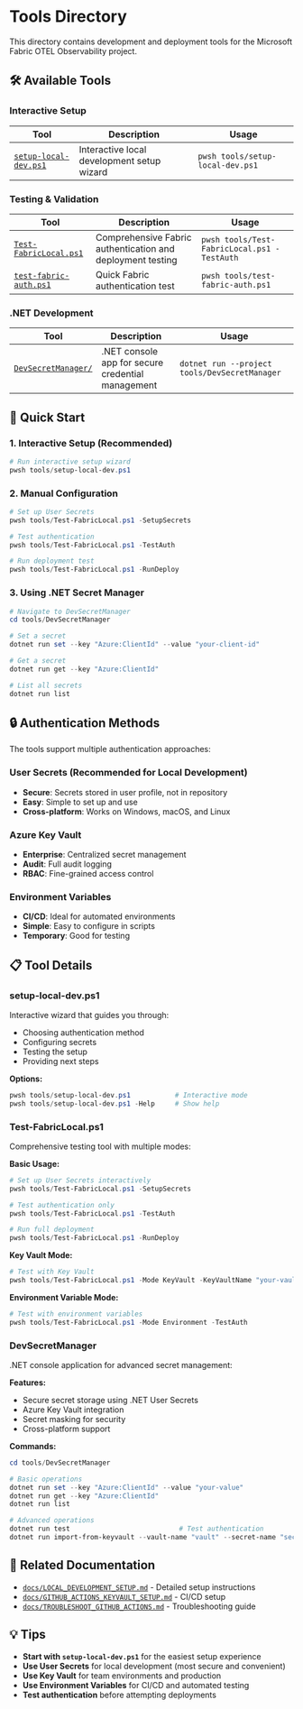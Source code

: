 # Tools Directory

This directory contains development and deployment tools for the Microsoft Fabric OTEL Observability project.

## 🛠️ Available Tools

### Interactive Setup
| Tool | Description | Usage |
|------|-------------|-------|
| [`setup-local-dev.ps1`](setup-local-dev.ps1) | Interactive local development setup wizard | `pwsh tools/setup-local-dev.ps1` |

### Testing & Validation
| Tool | Description | Usage |
|------|-------------|-------|
| [`Test-FabricLocal.ps1`](Test-FabricLocal.ps1) | Comprehensive Fabric authentication and deployment testing | `pwsh tools/Test-FabricLocal.ps1 -TestAuth` |
| [`test-fabric-auth.ps1`](test-fabric-auth.ps1) | Quick Fabric authentication test | `pwsh tools/test-fabric-auth.ps1` |

### .NET Development
| Tool | Description | Usage |
|------|-------------|-------|
| [`DevSecretManager/`](DevSecretManager/) | .NET console app for secure credential management | `dotnet run --project tools/DevSecretManager` |

## 🚀 Quick Start

### 1. Interactive Setup (Recommended)
```powershell
# Run interactive setup wizard
pwsh tools/setup-local-dev.ps1
```

### 2. Manual Configuration
```powershell
# Set up User Secrets
pwsh tools/Test-FabricLocal.ps1 -SetupSecrets

# Test authentication
pwsh tools/Test-FabricLocal.ps1 -TestAuth

# Run deployment test
pwsh tools/Test-FabricLocal.ps1 -RunDeploy
```

### 3. Using .NET Secret Manager
```powershell
# Navigate to DevSecretManager
cd tools/DevSecretManager

# Set a secret
dotnet run set --key "Azure:ClientId" --value "your-client-id"

# Get a secret
dotnet run get --key "Azure:ClientId"

# List all secrets
dotnet run list
```

## 🔒 Authentication Methods

The tools support multiple authentication approaches:

### User Secrets (Recommended for Local Development)
- **Secure**: Secrets stored in user profile, not in repository
- **Easy**: Simple to set up and use
- **Cross-platform**: Works on Windows, macOS, and Linux

### Azure Key Vault
- **Enterprise**: Centralized secret management
- **Audit**: Full audit logging
- **RBAC**: Fine-grained access control

### Environment Variables
- **CI/CD**: Ideal for automated environments
- **Simple**: Easy to configure in scripts
- **Temporary**: Good for testing

## 📋 Tool Details

### setup-local-dev.ps1
Interactive wizard that guides you through:
- Choosing authentication method
- Configuring secrets
- Testing the setup
- Providing next steps

**Options:**
```powershell
pwsh tools/setup-local-dev.ps1           # Interactive mode
pwsh tools/setup-local-dev.ps1 -Help     # Show help
```

### Test-FabricLocal.ps1
Comprehensive testing tool with multiple modes:

**Basic Usage:**
```powershell
# Set up User Secrets interactively
pwsh tools/Test-FabricLocal.ps1 -SetupSecrets

# Test authentication only
pwsh tools/Test-FabricLocal.ps1 -TestAuth

# Run full deployment
pwsh tools/Test-FabricLocal.ps1 -RunDeploy
```

**Key Vault Mode:**
```powershell
# Test with Key Vault
pwsh tools/Test-FabricLocal.ps1 -Mode KeyVault -KeyVaultName "your-vault" -TestAuth
```

**Environment Variable Mode:**
```powershell
# Test with environment variables
pwsh tools/Test-FabricLocal.ps1 -Mode Environment -TestAuth
```

### DevSecretManager
.NET console application for advanced secret management:

**Features:**
- Secure secret storage using .NET User Secrets
- Azure Key Vault integration
- Secret masking for security
- Cross-platform support

**Commands:**
```powershell
cd tools/DevSecretManager

# Basic operations
dotnet run set --key "Azure:ClientId" --value "your-value"
dotnet run get --key "Azure:ClientId"
dotnet run list

# Advanced operations
dotnet run test                           # Test authentication
dotnet run import-from-keyvault --vault-name "vault" --secret-name "secret"
```

## 🔗 Related Documentation

- [`docs/LOCAL_DEVELOPMENT_SETUP.md`](../docs/LOCAL_DEVELOPMENT_SETUP.md) - Detailed setup instructions
- [`docs/GITHUB_ACTIONS_KEYVAULT_SETUP.md`](../docs/GITHUB_ACTIONS_KEYVAULT_SETUP.md) - CI/CD setup
- [`docs/TROUBLESHOOT_GITHUB_ACTIONS.md`](../docs/TROUBLESHOOT_GITHUB_ACTIONS.md) - Troubleshooting guide

## 💡 Tips

- **Start with `setup-local-dev.ps1`** for the easiest setup experience
- **Use User Secrets** for local development (most secure and convenient)
- **Use Key Vault** for team environments and production
- **Use Environment Variables** for CI/CD and automated testing
- **Test authentication** before attempting deployments
